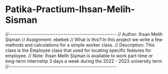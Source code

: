 # Patika-Practium-Ihsan-Melih-Sisman

//-----------------------------------------------------
// Author: İhsan Melih Şişman
// Assignment: ebebek
// What is this?:In this project we write a few methods and calculations for a simple worker class.
// Description: This class is the Employee class that used for locating specific features for employee.
// Note: İhsan Melih Şişman is available to work part-time or long-term internship 3 days a week during the 2022 - 2023 university term
//-----------------------------------------------------



